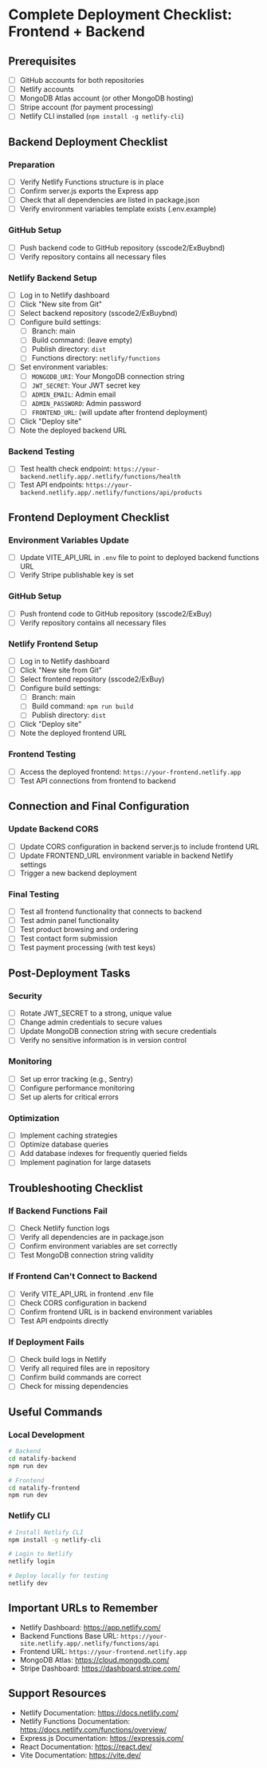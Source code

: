 # Complete Deployment Checklist: Frontend + Backend

## Prerequisites
- [ ] GitHub accounts for both repositories
- [ ] Netlify accounts
- [ ] MongoDB Atlas account (or other MongoDB hosting)
- [ ] Stripe account (for payment processing)
- [ ] Netlify CLI installed (`npm install -g netlify-cli`)

## Backend Deployment Checklist

### Preparation
- [ ] Verify Netlify Functions structure is in place
- [ ] Confirm server.js exports the Express app
- [ ] Check that all dependencies are listed in package.json
- [ ] Verify environment variables template exists (.env.example)

### GitHub Setup
- [ ] Push backend code to GitHub repository (sscode2/ExBuybnd)
- [ ] Verify repository contains all necessary files

### Netlify Backend Setup
- [ ] Log in to Netlify dashboard
- [ ] Click "New site from Git"
- [ ] Select backend repository (sscode2/ExBuybnd)
- [ ] Configure build settings:
  - [ ] Branch: main
  - [ ] Build command: (leave empty)
  - [ ] Publish directory: `dist`
  - [ ] Functions directory: `netlify/functions`
- [ ] Set environment variables:
  - [ ] `MONGODB_URI`: Your MongoDB connection string
  - [ ] `JWT_SECRET`: Your JWT secret key
  - [ ] `ADMIN_EMAIL`: Admin email
  - [ ] `ADMIN_PASSWORD`: Admin password
  - [ ] `FRONTEND_URL`: (will update after frontend deployment)
- [ ] Click "Deploy site"
- [ ] Note the deployed backend URL

### Backend Testing
- [ ] Test health check endpoint: `https://your-backend.netlify.app/.netlify/functions/health`
- [ ] Test API endpoints: `https://your-backend.netlify.app/.netlify/functions/api/products`

## Frontend Deployment Checklist

### Environment Variables Update
- [ ] Update VITE_API_URL in `.env` file to point to deployed backend functions URL
- [ ] Verify Stripe publishable key is set

### GitHub Setup
- [ ] Push frontend code to GitHub repository (sscode2/ExBuy)
- [ ] Verify repository contains all necessary files

### Netlify Frontend Setup
- [ ] Log in to Netlify dashboard
- [ ] Click "New site from Git"
- [ ] Select frontend repository (sscode2/ExBuy)
- [ ] Configure build settings:
  - [ ] Branch: main
  - [ ] Build command: `npm run build`
  - [ ] Publish directory: `dist`
- [ ] Click "Deploy site"
- [ ] Note the deployed frontend URL

### Frontend Testing
- [ ] Access the deployed frontend: `https://your-frontend.netlify.app`
- [ ] Test API connections from frontend to backend

## Connection and Final Configuration

### Update Backend CORS
- [ ] Update CORS configuration in backend server.js to include frontend URL
- [ ] Update FRONTEND_URL environment variable in backend Netlify settings
- [ ] Trigger a new backend deployment

### Final Testing
- [ ] Test all frontend functionality that connects to backend
- [ ] Test admin panel functionality
- [ ] Test product browsing and ordering
- [ ] Test contact form submission
- [ ] Test payment processing (with test keys)

## Post-Deployment Tasks

### Security
- [ ] Rotate JWT_SECRET to a strong, unique value
- [ ] Change admin credentials to secure values
- [ ] Update MongoDB connection string with secure credentials
- [ ] Verify no sensitive information is in version control

### Monitoring
- [ ] Set up error tracking (e.g., Sentry)
- [ ] Configure performance monitoring
- [ ] Set up alerts for critical errors

### Optimization
- [ ] Implement caching strategies
- [ ] Optimize database queries
- [ ] Add database indexes for frequently queried fields
- [ ] Implement pagination for large datasets

## Troubleshooting Checklist

### If Backend Functions Fail
- [ ] Check Netlify function logs
- [ ] Verify all dependencies are in package.json
- [ ] Confirm environment variables are set correctly
- [ ] Test MongoDB connection string validity

### If Frontend Can't Connect to Backend
- [ ] Verify VITE_API_URL in frontend .env file
- [ ] Check CORS configuration in backend
- [ ] Confirm frontend URL is in backend environment variables
- [ ] Test API endpoints directly

### If Deployment Fails
- [ ] Check build logs in Netlify
- [ ] Verify all required files are in repository
- [ ] Confirm build commands are correct
- [ ] Check for missing dependencies

## Useful Commands

### Local Development
```bash
# Backend
cd natalify-backend
npm run dev

# Frontend
cd natalify-frontend
npm run dev
```

### Netlify CLI
```bash
# Install Netlify CLI
npm install -g netlify-cli

# Login to Netlify
netlify login

# Deploy locally for testing
netlify dev
```

## Important URLs to Remember

- Netlify Dashboard: https://app.netlify.com/
- Backend Functions Base URL: `https://your-site.netlify.app/.netlify/functions/api`
- Frontend URL: `https://your-frontend.netlify.app`
- MongoDB Atlas: https://cloud.mongodb.com/
- Stripe Dashboard: https://dashboard.stripe.com/

## Support Resources

- Netlify Documentation: https://docs.netlify.com/
- Netlify Functions Documentation: https://docs.netlify.com/functions/overview/
- Express.js Documentation: https://expressjs.com/
- React Documentation: https://react.dev/
- Vite Documentation: https://vite.dev/